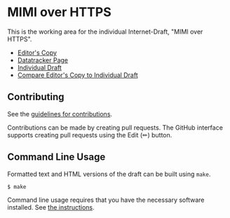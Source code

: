 # MIMI over HTTPS

This is the working area for the individual Internet-Draft, "MIMI over HTTPS".

* [Editor's Copy](https://kkohbrok.github.io/mimi-moh/#go.draft-kohbrok-mimi-moh.html)
* [Datatracker Page](https://datatracker.ietf.org/doc/draft-kohbrok-mimi-moh)
* [Individual Draft](https://datatracker.ietf.org/doc/html/draft-kohbrok-mimi-moh)
* [Compare Editor's Copy to Individual Draft](https://kkohbrok.github.io/mimi-moh/#go.draft-kohbrok-mimi-moh.diff)


## Contributing

See the
[guidelines for contributions](https://github.com/kkohbrok/mimi-moh/blob/main/CONTRIBUTING.md).

Contributions can be made by creating pull requests.
The GitHub interface supports creating pull requests using the Edit (✏) button.


## Command Line Usage

Formatted text and HTML versions of the draft can be built using `make`.

```sh
$ make
```

Command line usage requires that you have the necessary software installed.  See
[the instructions](https://github.com/martinthomson/i-d-template/blob/main/doc/SETUP.md).

